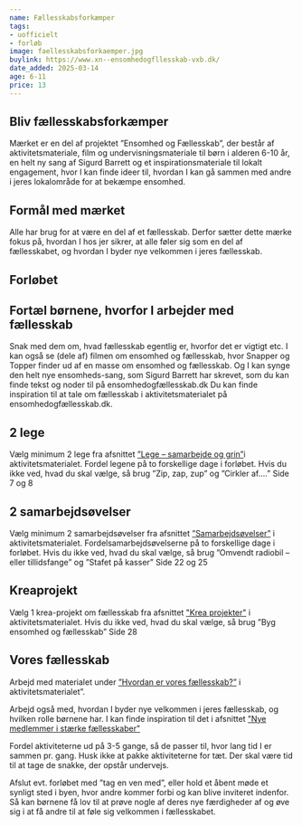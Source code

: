 ```yaml
---
name: Fællesskabsforkæmper
tags:
- uofficielt
- forløb
image: faellesskabsforkaemper.jpg
buylink: https://www.xn--ensomhedogfllesskab-vxb.dk/
date_added: 2025-03-14
age: 6-11
price: 13
---
```


## Bliv fællesskabsforkæmper
Mærket er en del af projektet ”Ensomhed og Fællesskab”, der består af aktivitetsmateriale, 
film og undervisningsmateriale til børn i alderen 6-10 år, en helt ny sang af
Sigurd Barrett og et inspirationsmateriale til lokalt engagement, hvor I kan finde ideer til,
hvordan I kan gå sammen med andre i jeres lokalområde for at bekæmpe ensomhed.

## Formål med mærket
Alle har brug for at være en del af et fællesskab. Derfor sætter dette mærke fokus på, hvordan I hos jer sikrer, at alle føler sig som en del af fællesskabet, og hvordan I byder nye velkommen i jeres fællesskab.

## Forløbet

## Fortæl børnene, hvorfor I arbejder med fællesskab
Snak med dem om, hvad fællesskab egentlig er, hvorfor det er vigtigt etc. I kan også se
(dele af) filmen om ensomhed og fællesskab, hvor Snapper og Topper finder ud af en
masse om ensomhed og fællesskab. Og I kan synge den helt nye ensomheds-sang, som
Sigurd Barrett har skrevet, som du kan finde tekst og noder til på ensomhedogfællesskab.dk
Du kan finde inspiration til at tale om fællesskab i aktivitetsmaterialet på ensomhedogfællesskab.dk.

## 2 lege
Vælg minimum 2 lege fra afsnittet <a href="https://www.xn--ensomhedogfllesskab-vxb.dk/aktivitetsmateriale/lege-samarbejde-og-grin">”Lege – samarbejde og grin”</a>i aktivitetsmaterialet. 
Fordel legene på to forskellige dage i forløbet.
Hvis du ikke ved, hvad du skal vælge, så brug ”Zip, zap, zup” og ”Cirkler af….” Side 7 og 8

## 2 samarbejdsøvelser
Vælg minimum 2 samarbejdsøvelser fra afsnittet <a href="https://www.xn--ensomhedogfllesskab-vxb.dk/aktivitetsmateriale/samarbejdsoevelser"> ”Samarbejdsøvelser”</a> i aktivitetsmaterialet. Fordelsamarbejdsøvelserne på to forskellige dage i forløbet.
Hvis du ikke ved, hvad du skal vælge, så brug ”Omvendt radiobil – eller tillidsfange” og ”Stafet på kasser” Side 22 og 25

## Kreaprojekt
Vælg 1 krea-projekt om fællesskab fra afsnittet <a href="https://www.xn--ensomhedogfllesskab-vxb.dk/aktivitetsmateriale/krea-projekter">"Krea projekter"</a> i
aktivitetsmaterialet.
Hvis du ikke ved, hvad du skal vælge, så brug ”Byg ensomhed og fællesskab” Side 28

## Vores fællesskab
Arbejd med materialet under <a href="https://www.xn--ensomhedogfllesskab-vxb.dk/aktivitetsmateriale/hvordan-er-vores-faellesska">”Hvordan er vores fællesskab?”</a> i aktivitetsmaterialet”.

Arbejd også med, hvordan I byder nye velkommen i jeres fællesskab, og hvilken
rolle børnene har. I kan finde inspiration til det i afsnittet <a href="https://www.xn--ensomhedogfllesskab-vxb.dk/aktivitetsmateriale/nye-medlemmer-i-staerke-faellessakber">”Nye medlemmer i stærke fællesskaber"</a>

Fordel aktiviteterne ud på 3-5 gange, så de passer til, hvor lang tid I er sammen pr. gang.
Husk ikke at pakke aktiviteterne for tæt. Der skal være tid til at tage de snakke, der opstår
undervejs.

Afslut evt. forløbet med ”tag en ven med”, eller hold et åbent møde et synligt sted i byen,
hvor andre kommer forbi og kan blive inviteret indenfor. Så kan børnene få lov til at
prøve nogle af deres nye færdigheder af og øve sig i at få andre til at føle sig velkommen i
fællesskabet. 